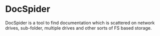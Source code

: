 # DocSpider
DocSpider is a tool to find documentation which is scattered on network drives, sub-folder, multiple drives and other sorts of FS based storage.
